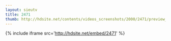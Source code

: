 ```yaml
---
layout: sieutv
title: 2471
thumb: http://hdsite.net/contents/videos_screenshots/2000/2471/preview_360p.mp4.jpg
---
```

{% include iframe src='http://hdsite.net/embed/2471' %}
 
